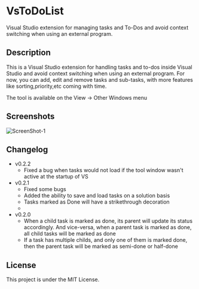 # VsToDoList

Visual Studio extension for managing tasks and To-Dos and avoid context switching when using an external program.

## Description
This is a Visual Studio extension for handling tasks and to-dos inside Visual Studio and avoid context switching when using an external program. For now, you can add, edit and remove tasks and sub-tasks, with more features like sorting,priority,etc coming with time.

The tool is available on the View -> Other Windows menu

## Screenshots

![ScreenShot-1](https://i1.visualstudiogallery.msdn.s-msft.com/3a791b9b-7dcc-4b19-bdc3-4bbd7f3c1061/image/file/275206/1/screenshot-1.png)

## Changelog
* v0.2.2
  * Fixed a bug when tasks would not load if the tool window wasn't active at the startup of VS
* v0.2.1
  * Fixed some bugs
  * Added the ability to save and load tasks on a solution basis
  * Tasks marked as Done will have a strikethrough decoration
  * 
* v0.2.0
  * When a child task is marked as done, its parent will update its status accordingly. And vice-versa, when a parent task is marked as done, all child tasks will be marked as done
  * If a task has multiple childs, and only one of them is marked done, then the parent task will be marked as semi-done or half-done
   


## License
This project is under the MIT License.
